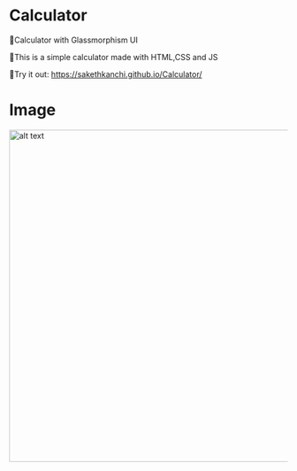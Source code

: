 # Calculator
📝Calculator with Glassmorphism UI

🎨This is a simple calculator made with HTML,CSS and JS

🎨Try it out: https://sakethkanchi.github.io/Calculator/ 

<h1>Image</h1>
<img src = "https://i.imgur.com/mrNLwgX.png" alt = "alt text" width = "600"/>
